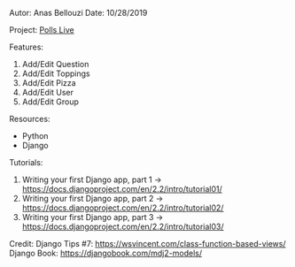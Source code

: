 Autor: Anas Bellouzi
Date: 10/28/2019

Project: [Polls Live](https://mysite-polls-ab.herokuapp.com/)

Features:
  1. Add/Edit Question
  2. Add/Edit Toppings
  3. Add/Edit Pizza
  4. Add/Edit User
  5. Add/Edit Group

Resources:
  - Python
  - Django

Tutorials:
  1. Writing your first Django app, part 1 -> https://docs.djangoproject.com/en/2.2/intro/tutorial01/
  2. Writing your first Django app, part 2 -> https://docs.djangoproject.com/en/2.2/intro/tutorial02/
  3. Writing your first Django app, part 3 -> https://docs.djangoproject.com/en/2.2/intro/tutorial03/

Credit:
Django Tips #7: https://wsvincent.com/class-function-based-views/
Django Book:  https://djangobook.com/mdj2-models/
